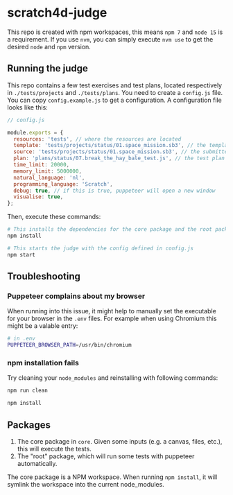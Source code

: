 # scratch4d-judge

This repo is created with npm workspaces, this means `npm 7` and `node 15` is a requirement. If you use `nvm`, you can simply execute `nvm use` to get the desired `node` and `npm` version.

## Running the judge

This repo contains a few test exercises and test plans, located respectively in `./tests/projects` and `./tests/plans`. You need to create a `config.js` file. You can copy `config.example.js` to get a configuration. A configuration file looks like this:

```js
// config.js

module.exports = {
  resources: 'tests', // where the resources are located
  template: 'tests/projects/status/01.space_mission.sb3', // the template file, the starter project.
  source: 'tests/projects/status/01.space_mission.sb3', // the submitted scratch exercise
  plan: 'plans/status/07.break_the_hay_bale_test.js', // the test plan you want to execute
  time_limit: 20000,
  memory_limit: 5000000,
  natural_language: 'nl', 
  programming_language: 'Scratch',
  debug: true, // if this is true, puppeteer will open a new window
  visualise: true,
};

```



Then, execute these commands:

```bash
# This installs the dependencies for the core package and the root package
npm install

# This starts the judge with the config defined in config.js
npm start
```

## Troubleshooting

### Puppeteer complains about my browser

When running into this issue, it might help to manually set the executable for your browser in the `.env` files. For example when using Chromium this might be a valable entry:

```bash
# in .env
PUPPETEER_BROWSER_PATH=/usr/bin/chromium
```

### npm installation fails

Try cleaning your `node_modules` and reinstalling with following commands:

```bash
npm run clean

npm install
```

## Packages

1. The core package in `core`. Given some inputs (e.g. a canvas, files, etc.), this will execute the tests.
2. The "root" package, which will run some tests with puppeteer automatically.

The core package is a NPM workspace. When running `npm install`, it will symlink the workspace into the current node_modules.
